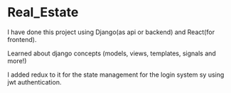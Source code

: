 # Real_Estate

I have done this project using Django(as api or backend) and React(for frontend).

Learned about django concepts (models, views, templates, signals and more!)

I added redux to it for the state management for the login system sy using jwt authentication.
